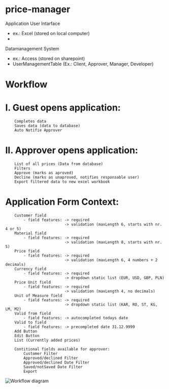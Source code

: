 # price-manager

Application User Intarface 
  - ex.: Excel (stored on local computer)
  - 
Datamanagement System
  - ex.: Access (stored on sharepoint)
  - UserManagementTable (Ex.: Client, Approver, Manager, Developer)

# Workflow

# I. Guest opens application:
	
		Completes data
		Saves data (data to database)
		Auto Notifie Approver 


# II. Approver opens application:
		
		List of all prices (Data from database)
		Filters 
		Approve (marks as aproved) 
		Decline (marks as unaproved, notifies responsable user)
		Export filtered data to new excel workbook
    
    
# Application Form Context:
		Customer field
			- field features: -> required
							  -> validation (maxLength 6, starts with nr. 4 or 5)
		Material field
			- field features: -> required
							  -> validation (maxLength 8, starts with nr. 5)
		Price field
			- field features: -> required
							  -> validation (maxLength 6, 4 numbers + 2 decimals)
		Currency field
			- field features: -> required
							  -> dropdown static list (EUR, USD, GBP, PLN)
		Price Unit field
			- field features: -> required
							  -> validation (maxLength 4, no decimals)
		Unit of Measure field
			- field features: -> required
							  -> dropdown static list (KAR, RO, ST, KG, LM, M2)
		Valid from field
			- field features: -> autocompleted todays date
		Valid to field
			- field features: -> precompleted date 31.12.9999
		Add Button
		Edit Button
		List (Currently added prices)

		Contitional fields available for approver:
			Customer Filter 
			Approved/declined Filter
			Approved/declined Date Filter
			Saved/notSaved Date Filter
			Export

![Workflow diagram](https://user-images.githubusercontent.com/25910991/161052023-c44f42b5-893e-4f9e-96ae-2490e50d10a1.png)
